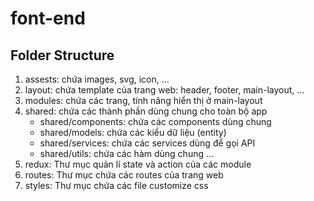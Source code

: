 # font-end
## Folder Structure
1. assests: chứa images, svg, icon, ...
2. layout: chứa template của trang web: header, footer, main-layout, ...
3. modules: chứa các trang, tính năng hiển thị ở main-layout
4. shared: chứa các thành phần dùng chung cho toàn bộ app
    - shared/components: chứa các components dùng chung
    - shared/models: chứa các kiểu dữ liệu (entity)
    - shared/services: chứa các services dùng để gọi API
    - shared/utils: chứa các hàm dùng chung
    ...
5. redux: Thư mục quản lí state và action của các module
6. routes: Thư mục chứa các routes của trang web
7. styles: Thư mục chứa các file customize css
